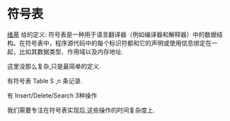 # 符号表

[维基](https://zh.wikipedia.org/zh-cn/%E7%AC%A6%E5%8F%B7%E8%A1%A8) 给的定义: 符号表是一种用于语言翻译器（例如编译器和解释器）中的数据结构。在符号表中，程序源代码中的每个标识符都和它的声明或使用信息绑定在一起，比如其数据类型、作用域以及内存地址.

这里没那么复杂,只是最简单的定义.

有符号表 Table S ,n 条记录.

有 Insert/Delete/Search 3种操作

我们需要专注在符号表实现后,这些操作的时间复杂度上.
